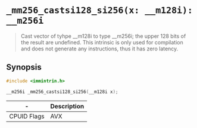 `_mm256_castsi128_si256(x: __m128i): __m256i`
=============================================

> Cast vector of tyhpe __m128i to type __m256i; the upper 128 bits of the result are undefined. This intrinsic is only used for compilation and does not generate any instructions, thus it has zero latency.

## Synopsis

```c
#include <immintrin.h>

__m256i _mm256_castsi128_si256(__m128i x);
```

| -           | Description |
| ----------- | ----------- |
| CPUID Flags | AVX         |
